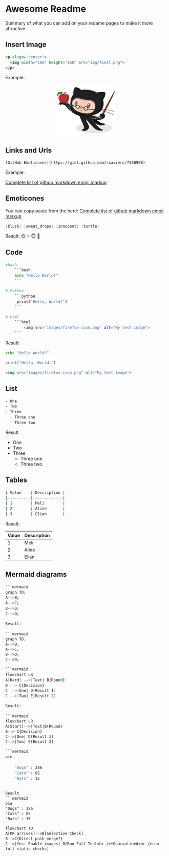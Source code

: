 # Awesome Readme
Summary of what you can add on your redame pages to make it more attractive


## Insert Image

```html
<p align="center">
  <img width="180" height="160" src="img/final.png">
</p>
```

Example: 
<p align="center">
  <img width="180" height="160" src="img/Professortocat_v2.png">
</p>


## Links and Urls
```bash
[GitHub Emoticones](https://gist.github.com/rxaviers/7360908)
```
Example:

[Complete list of github markdown emoji markup](https://gist.github.com/rxaviers/7360908)

## Emoticones
You can copy paste from the here: [Complete list of github markdown emoji markup](https://gist.github.com/rxaviers/7360908)
```bash
:blush: :sweat_drops: :innocent: :turtle:
```
Result:
:blush: :sweat_drops: :innocent: :turtle:

## Code

```bash
#bash  
    ```bash
    echo "Hello World!"
    ``` 
```
```bash 
# Python
    ```python
     print("Hello, World!")
    ```
```
```bash
# Html
    ```html   
        <img src="images/firefox-icon.png" alt="My test image">
    ```
```
Result:

```bash
echo "Hello World!"
```   
```python
print("Hello, World!")
```
```html   
<img src="images/firefox-icon.png" alt="My test image">
```


## List
```bash
- One
- Two
- Three
  - Three one
  - Three two
```
Result
- One
- Two
- Three
  - Three one
  - Three two


## Tables

```bash
| Value    | Description |
|--------- |-------------|
| 1        | Meli        |
| 2        | Aline       |
| 3        | Elian       |
```

Result:

| Value    | Description |
|--------- |-------------|
| 1        | Meli        |
| 2        | Aline       |
| 3        | Elian       |

## Mermaid diagrams

```bash
```mermaid
graph TD;
A-->B;
A-->C;
B-->D;
C-->D;
```
```
Result:

```mermaid
graph TD;
A-->B;
A-->C;
B-->D;
C-->D;
```

```bash
```mermaid
flowchart LR 
A[Hard] -->|Text| B(Round)
B --> C{Decision}
C -->|One| D[Result 1]
C -->|Two| E[Result 2]
```
```
Result:

```mermaid
flowchart LR
A[Start]-->|Text|B(Round)
B--> C{Decision}
C-->|One| D[Result 1]
C-->|Two| E[Result 2]
```

```bash
```mermaid
pie

    "Dogs" : 386
    "Cats" : 85
    "Rats" : 15
```
```

Result
```mermaid
pie
"Dogs" : 386
"Cats" : 85
"Rats" : 15
```

```mermaid
flowchart TD
A[PR arrives]-->B[Selective Check]
B-->C{Direct push merge?}
C-->|Yes: Enable images| D[Run Full Test<br />+Quarantined<br />run full static checks]
```
